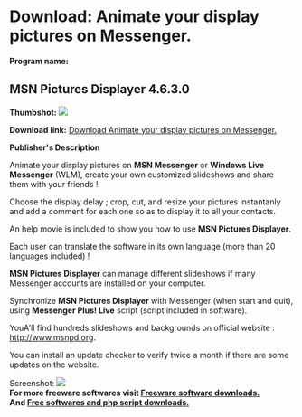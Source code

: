 # Download: Animate your display pictures on Messenger.

**Program name:**

## MSN Pictures Displayer 4.6.3.0

  
**Thumbshot:** ![](http://www.freewarefiles.com/screenshot/msnpicdisplayer_md.jpg)   
  
**Download link:** [Download Animate your display pictures on Messenger.](http://freesoftwares.boysofts.com/MSN-Pictures-Displayer_program_27018.html)  
  


**Publisher's Description**  
  


Animate your display pictures on **MSN Messenger** or **Windows Live Messenger** (WLM), create your own customized slideshows and share them with your friends !  
  
Choose the display delay ; crop, cut, and resize your pictures instantanly and add a comment for each one so as to display it to all your contacts.  
  
An help movie is included to show you how to use **MSN Pictures Displayer**.  
  
Each user can translate the software in its own language (more than 20 languages included) !  
  
**MSN Pictures Displayer** can manage different slideshows if many Messenger accounts are installed on your computer.  
  
Synchronize **MSN Pictures Displayer** with Messenger (when start and quit), using **Messenger Plus! Live** script (script included in software).  
  
YouA'll find hundreds slideshows and backgrounds on official website : <http://www.msnpd.org>.  
  
You can install an update checker to verify twice a month if there are some updates on the website. 

  
  
Screenshot: ![](http://www.freewarefiles.com/screenshot/msnpicdisplayer.jpg)   
**For more freeware softwares visit [Freeware software downloads.](http://freesoftwares.boysofts.com/)**   
**And [Free softwares and php script downloads.](http://www.boysofts.com/)**
